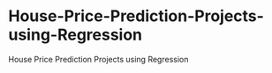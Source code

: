 # House-Price-Prediction-Projects-using-Regression
House Price Prediction Projects using Regression
